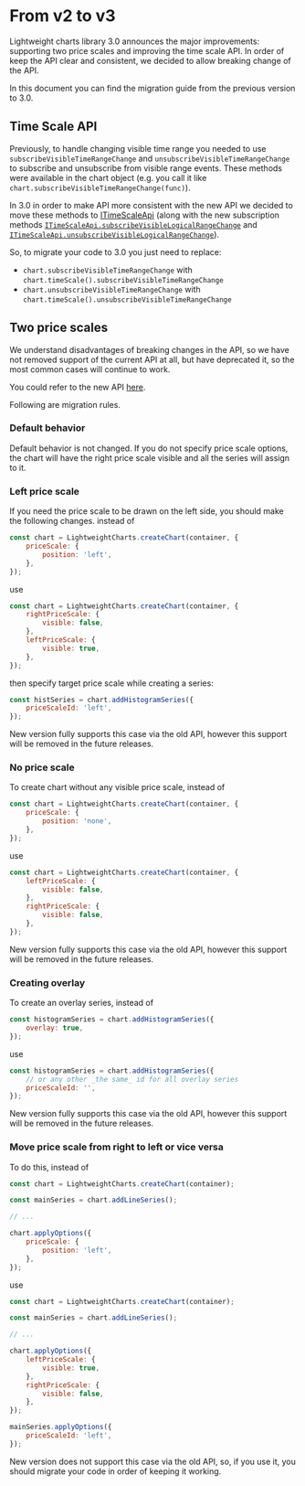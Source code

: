 # From v2 to v3

Lightweight charts library 3.0 announces the major improvements: supporting two price scales and improving the time scale API.
In order of keep the API clear and consistent, we decided to allow breaking change of the API.

In this document you can find the migration guide from the previous version to 3.0.

## Time Scale API

Previously, to handle changing visible time range you needed to use `subscribeVisibleTimeRangeChange` and `unsubscribeVisibleTimeRangeChange` to subscribe and unsubscribe from visible range events.
These methods were available in the chart object  (e.g. you call it like `chart.subscribeVisibleTimeRangeChange(func)`).

In 3.0 in order to make API more consistent with the new API we decided to move these methods to [ITimeScaleApi](/api/interfaces/ITimeScaleApi)
(along with the new subscription methods [`ITimeScaleApi.subscribeVisibleLogicalRangeChange`](/api/interfaces/ITimeScaleApi#subscribevisiblelogicalrangechange) and [`ITimeScaleApi.unsubscribeVisibleLogicalRangeChange`](/api/interfaces/ITimeScaleApi#unsubscribevisiblelogicalrangechange)).

So, to migrate your code to 3.0 you just need to replace:

- `chart.subscribeVisibleTimeRangeChange` with `chart.timeScale().subscribeVisibleTimeRangeChange`
- `chart.unsubscribeVisibleTimeRangeChange` with `chart.timeScale().unsubscribeVisibleTimeRangeChange`

## Two price scales

We understand disadvantages of breaking changes in the API, so we have not removed support of the current API at all, but have deprecated it, so the most common cases will continue to work.

You could refer to the new API [here](../price-scale.md).

Following are migration rules.

### Default behavior

Default behavior is not changed. If you do not specify price scale options, the chart will have the right price scale visible and all the series will assign to it.

### Left price scale

If you need the price scale to be drawn on the left side, you should make the following changes.
instead of

```js
const chart = LightweightCharts.createChart(container, {
    priceScale: {
        position: 'left',
    },
});
```

use

```js
const chart = LightweightCharts.createChart(container, {
    rightPriceScale: {
        visible: false,
    },
    leftPriceScale: {
        visible: true,
    },
});
```

then specify target price scale while creating a series:

```js
const histSeries = chart.addHistogramSeries({
    priceScaleId: 'left',
});
```

New version fully supports this case via the old API, however this support will be removed in the future releases.

### No price scale

To create chart without any visible price scale, instead of

```js
const chart = LightweightCharts.createChart(container, {
    priceScale: {
        position: 'none',
    },
});
```

use

```js
const chart = LightweightCharts.createChart(container, {
    leftPriceScale: {
        visible: false,
    },
    rightPriceScale: {
        visible: false,
    },
});
```

New version fully supports this case via the old API, however this support will be removed in the future releases.

### Creating overlay

To create an overlay series, instead of

```js
const histogramSeries = chart.addHistogramSeries({
    overlay: true,
});
```

use

```js
const histogramSeries = chart.addHistogramSeries({
    // or any other _the same_ id for all overlay series
    priceScaleId: '',
});
```

New version fully supports this case via the old API, however this support will be removed in the future releases.

### Move price scale from right to left or vice versa

To do this, instead of

```js
const chart = LightweightCharts.createChart(container);

const mainSeries = chart.addLineSeries();

// ...

chart.applyOptions({
    priceScale: {
        position: 'left',
    },
});
```

use

```js
const chart = LightweightCharts.createChart(container);

const mainSeries = chart.addLineSeries();

// ...

chart.applyOptions({
    leftPriceScale: {
        visible: true,
    },
    rightPriceScale: {
        visible: false,
    },
});

mainSeries.applyOptions({
    priceScaleId: 'left',
});
```

New version does not support this case via the old API, so, if you use it, you should migrate your code in order of keeping it working.
